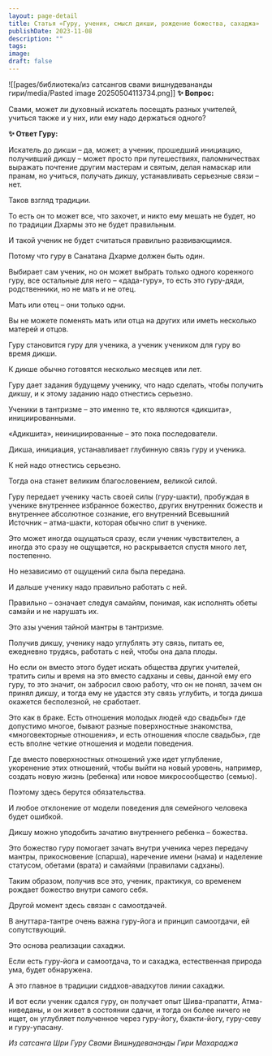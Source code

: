 ```yaml
---
layout: page-detail
title: Статья «Гуру, ученик, смысл дикши, рождение божества, сахаджа»
publishDate: 2023-11-08
description: ""
tags: 
image: 
draft: false
---
```

![[pages/библиотека/из сатсангов свами вишнудевананды гири/media/Pasted image 20250504113734.png]] 
**✨ Вопрос:** 

 Свами, может ли духовный искатель посещать разных учителей, учиться также и у них, или ему надо держаться одного?

  
**✨ Ответ Гуру:** 

 Искатель до дикши – да, может; а ученик, прошедший инициацию, получивший дикшу – может просто при путешествиях, паломничествах выражать почтение другим мастерам и святым, делая намаскар или пранам, но учиться, получать дикшу, устанавливать серьезные связи – нет.

 Таков взгляд традиции.

 То есть он то может все, что захочет, и никто ему мешать не будет, но по традиции Дхармы это не будет правильным.

 И такой ученик не будет считаться правильно развивающимся.

 Потому что гуру в Санатана Дхарме должен быть один.

 Выбирает сам ученик, но он может выбрать только одного коренного гуру, все остальные для него – «дада-гуру», то есть это гуру-дяди, родственники, но не мать и не отец.

 Мать или отец – они только одни.

 Вы не можете поменять мать или отца на других или иметь несколько матерей и отцов.

 Гуру становится гуру для ученика, а ученик учеником для гуру во время дикши.

 К дикше обычно готовятся несколько месяцев или лет.

 Гуру дает задания будущему ученику, что надо сделать, чтобы получить дикшу, и к этому заданию надо отнестись серьезно.

 Ученики в тантризме – это именно те, кто являются «дикшита», инициированными.

 «Адикшита», неинициированные – это пока последователи.

 Дикша, инициация, устанавливает глубинную связь гуру и ученика.

 К ней надо отнестись серьезно.

 Тогда она станет великим благословением, великой силой.

 Гуру передает ученику часть своей силы (гуру-шакти), пробуждая в ученике внутреннее избранное божество, других внутренних божеств и внутреннее абсолютное сознание, его внутренний Всевышний Источник – атма-шакти, которая обычно спит в ученике.

 Это может иногда ощущаться сразу, если ученик чувствителен, а иногда это сразу не ощущается, но раскрывается спустя много лет, постепенно.

 Но независимо от ощущений сила была передана.

 И дальше ученику надо правильно работать с ней.

 Правильно – означает следуя самайям, понимая, как исполнять обеты самайи и не нарушать их. 

 Это азы учения тайной мантры в тантризме.

 Получив дикшу, ученику надо углублять эту связь, питать ее, ежедневно трудясь, работать с ней, чтобы она дала плоды.

 Но если он вместо этого будет искать общества других учителей, тратить силы и время на это вместо садханы и севы, данной ему его гуру, то это значит, он забросил свою работу, что он не понял, зачем он принял дикшу, и тогда ему не удастся эту связь углубить, и тогда дикша окажется бесполезной, не сработает.

 Это как в браке. Есть отношения молодых людей «до свадьбы» где допустимо многое, бывают разные поверхностные знакомства, «многовекторные отношения», и есть отношения «после свадьбы», где есть вполне четкие отношения и модели поведения.

 Где вместо поверхностных отношений уже идет углубление, укоренение этих отношений, чтобы выйти на новый уровень, например, создать новую жизнь (ребенка) или новое микросообщество (семью). 

 Поэтому здесь берутся обязательства.

 И любое отклонение от модели поведения для семейного человека будет ошибкой.

 Дикшу можно уподобить зачатию внутреннего ребенка – божества.

 Это божество гуру помогает зачать внутри ученика через передачу мантры, прикосновение (спарша), наречение имени (нама) и наделение статусом, обетами (врата) и самайями (правилами садханы).

 Таким образом, получив все это, ученик, практикуя, со временем рождает божество внутри самого себя.

 Другой момент здесь связан с самоотдачей.

 В ануттара-тантре очень важна гуру-йога и принцип самоотдачи, ей сопутствующий. 

 Это основа реализации сахаджи.

 Если есть гуру-йога и самоотдача, то и сахаджа, естественная природа ума, будет обнаружена.

 А это главное в традиции сиддхов-авадхутов линии сахаджи.

 И вот если ученик сдался гуру, он получает опыт Шива-прапатти, Атма-ниведаны, и он живет в состоянии сдачи, и тогда он более ничего не ищет, он углубляет полученное через гуру-йогу, бхакти-йогу, гуру-севу и гуру-упасану.

*Из сатсанга Шри Гуру Свами Вишнудевананды Гири Махараджа*